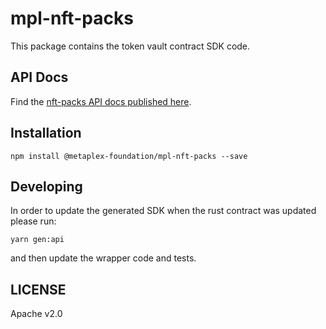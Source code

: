 # mpl-nft-packs

This package contains the token vault contract SDK code.

## API Docs

Find the [nft-packs API docs published here](https://metaplex-foundation.github.io/metaplex-program-library/docs/nft-packs/index.html).

## Installation

```shell
npm install @metaplex-foundation/mpl-nft-packs --save
```

## Developing

In order to update the generated SDK when the rust contract was updated please run:

```
yarn gen:api
```

and then update the wrapper code and tests.

## LICENSE

Apache v2.0
